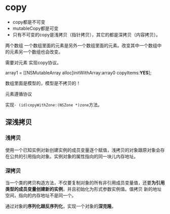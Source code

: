 # copy

- copy都是不可变
- mutableCopy都是可变
- 只有不可变的copy是浅拷贝（指针拷贝），其它的都是深拷贝（内容拷贝）。

两个数组  一个数组里面的元素是另外一个数组里面的元素。改变其中一个数组中的元素另一个数组也会改变。

需要对元素 实现copy协议。

array1 = [[NSMutableArray alloc]initWithArray:array0 copyItems:**YES**];

数组里面是模型的，模型是不拷贝的！

元素遵循<NSCopying>协议

实现`- (id)copyWithZone:(NSZone *)zone`方法。

## 深浅拷贝

### 浅拷贝

使用一个已知实例对新创建实例的成员变量逐个赋值，浅拷贝的对象跟原对象会存在公共的引用指向对象。实例对象的属性指向的同一块儿内存地址。

### 深拷贝

当一个类的拷贝构造方法，不仅要复制对象的所有非引用成员变量值，还要**为引用类型的成员变量创建新的实例**，并且初始化为形式参数实例值。值拷贝 新的地址空间，指向的内存地址不是同一个。

通过对象的**序列化跟反序列化**，实现一个对象的**深克隆**。

